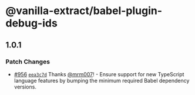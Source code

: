 # @vanilla-extract/babel-plugin-debug-ids

## 1.0.1
### Patch Changes



- [#956](https://github.com/vanilla-extract-css/vanilla-extract/pull/956) [`eea3c7d`](https://github.com/vanilla-extract-css/vanilla-extract/commit/eea3c7d1595cd881e68cfbb279c641dc2fdd9101) Thanks [@mrm007](https://github.com/mrm007)! - Ensure support for new TypeScript language features by bumping the minimum required Babel dependency versions.
